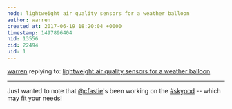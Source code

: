 ```yaml
---
node: lightweight air quality sensors for a weather balloon
author: warren
created_at: 2017-06-19 18:20:04 +0000
timestamp: 1497896404
nid: 13556
cid: 22494
uid: 1
---
```




[warren](../profile/warren) replying to: [lightweight air quality sensors for a weather balloon](../notes/glenc/10-12-2016/lightweight-air-quality-sensors-for-a-weather-balloon)

----
Just wanted to note that [@cfastie](/profile/cfastie)'s been working on the [#skypod](/tag/skypod) -- which may fit your needs!